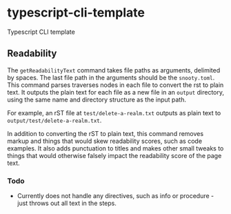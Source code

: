 # typescript-cli-template
Typescript CLI template

## Readability

The `getReadabilityText` command takes file paths as arguments, delimited 
by spaces. The last file path in the arguments should be the 
`snooty.toml`. This command parses traverses nodes in each file to convert
the rst to plain text. It outputs the plain text for each file as a new file
 in an `output` directory, using the same name and directory structure as the 
input path. 

For example, an rST file at `test/delete-a-realm.txt` outputs as plain text 
to `output/test/delete-a-realm.txt`.

In addition to converting the rST to plain text, this command removes 
markup and things that would skew readability scores, such as code examples.
It also adds punctuation to titles and makes other small tweaks to things
that would otherwise falsely impact the readability score of the page text.

### Todo
- Currently does not handle any directives, such as info or procedure - just throws out all text in the steps.

